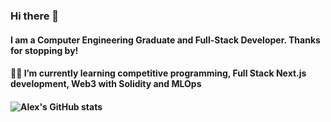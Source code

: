 ### Hi there 👋
#### I am a Computer Engineering Graduate and Full-Stack Developer. Thanks for stopping by!
#### 🔭🌱 I’m currently learning competitive programming, Full Stack Next.js development, Web3 with Solidity and MLOps


#### ![Alex's GitHub stats](https://github-readme-stats.vercel.app/api?username=acdemichele&show_icons=true&theme=tokyonight)
<!--
**acdemichele/acdemichele** is a ✨ _special_ ✨ repository because its `README.md` (this file) appears on your GitHub profile.

Here are some ideas to get you started:

- 🔭 I’m currently working on ...
- 🌱 I’m currently learning ...
- 👯 I’m looking to collaborate on ...
- 🤔 I’m looking for help with ...
- 💬 Ask me about ...
- 📫 How to reach me: ...
- 😄 Pronouns: ...
- ⚡ Fun fact: ...
-->
